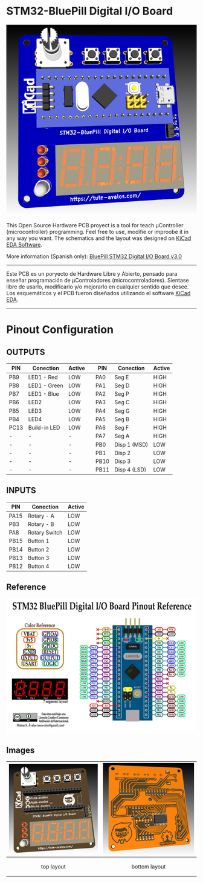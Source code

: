 # STM32-BluePill Digital I/O Board

![STM32-BluePill Digital I/O Boadr](images/layout-bluepill.png)

This Open Source Hardware PCB proyect is a tool for teach µController (microcontroller) programming. Feel free to use, modifie or improobe it in any way you want. The schematics and the layout was designed on [KiCad EDA Software](https://kicad-pcb.org/).

More information (Spanish only): [BluePill STM32 Digital I/O Board v3.0](https://blog.tute-avalos.com/2021/08/18/blue-pill-stm32-digital-i-o-board-v3-0/)

- - -

Este PCB es un poryecto de Hardware Libre y Abierto, pensado para enseñar programación de µControladores (microcontroladores). Sientase libre de usarlo, modificarlo y/o mejorarlo en cualquier sentido que desee. Los esquemáticos y el PCB fueron diseñados utilizando el software [KiCad EDA](https://kicad-pcb.org/).

- - -


# Pinout Configuration

## OUTPUTS

| PIN  | Conection     | Active | | PIN  | Conection     | Active |
|------|---------------|--------|-|------|---------------|--------|
| PB9  | LED1 - Red    | LOW    | | PA0  |  Seg E        |  HIGH  |
| PB8  | LED1 - Green  | LOW    | | PA1  |  Seg D        |  HIGH  |
| PB7  | LED1 - Blue   | LOW    | | PA2  |  Seg P        |  HIGH  | 
| PB6  | LED2          | LOW    | | PA3  |  Seg C        |  HIGH  |
| PB5  | LED3          | LOW    | | PA4  |  Seg G        |  HIGH  |
| PB4  | LED4          | LOW    | | PA5  |  Seg B        |  HIGH  |
| PC13 | Build-in LED  | LOW    | | PA6  |  Seg F        |  HIGH  |
|  -   |      -        |   -    | | PA7  |  Seg A        |  HIGH  |
|  -   |      -        |   -    | | PB0  |  Disp 1 (MSD) |  LOW   |
|  -   |      -        |   -    | | PB1  |  Disp 2       |  LOW   |
|  -   |      -        |   -    | | PB10 |  Disp 3       |  LOW   |
|  -   |      -        |   -    | | PB11 |  Disp 4 (LSD) |  LOW   |

## INPUTS

| PIN  | Conection     | Active |
|------|---------------|--------|
| PA15 | Rotary - A    | LOW    |
| PB3  | Rotary - B    | LOW    |
| PA8  | Rotary Switch | LOW    |
| PB15 | Button 1      | LOW    |
| PB14 | Button 2      | LOW    |
| PB13 | Button 3      | LOW    |
| PB12 | Button 4      | LOW    |

## Reference

![Pinout reference](images/stm32iomod_reference.png)

## Images

| ![top layout](images/layout-top.png) | ![bottom layout](images/layout-bottom.png)|
|-|-|
|<p style="text-align:center;">top layout</p>|<p style="text-align:center;">bottom layout</p>|

